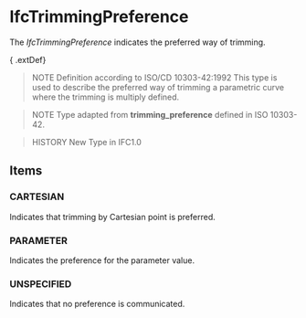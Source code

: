 # IfcTrimmingPreference

The _IfcTrimmingPreference_ indicates the preferred way of trimming.
<!-- end of short definition -->

{ .extDef}
> NOTE Definition according to ISO/CD 10303-42:1992
> This type is used to describe the preferred way of trimming a parametric curve where the trimming is multiply defined.

> NOTE Type adapted from **trimming_preference** defined in ISO 10303-42.

> HISTORY New Type in IFC1.0

## Items

### CARTESIAN
Indicates that trimming by Cartesian point is preferred.

### PARAMETER
Indicates the preference for the parameter value.

### UNSPECIFIED
Indicates that no preference is communicated.
